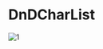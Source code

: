 # DnDCharList
![1](https://github.com/user-attachments/assets/928ed0ad-cdd3-4fcc-8c4f-de7fdcc3fa53)
